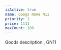 ```yaml
---
isActive: true
name: Googs Name N11
priority: 1
price: 1111
maxCount: 100
---
```


Goods description , GN11